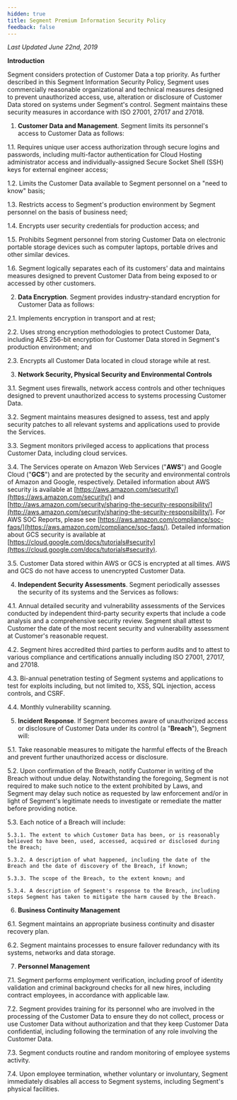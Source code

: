 ```yaml
---
hidden: true
title: Segment Premium Information Security Policy
feedback: false
---
```


_Last Updated June 22nd, 2019_

**Introduction**

Segment considers protection of Customer Data a top priority. As further described in this Segment Information Security Policy, Segment uses commercially reasonable organizational and technical measures designed to prevent unauthorized access, use, alteration or disclosure of Customer Data stored on systems under Segment's control. Segment maintains these security measures in accordance with ISO 27001, 27017 and 27018.

1. **Customer Data and Management**. Segment limits its personnel's access to Customer Data as follows:

  1.1. Requires unique user access authorization through secure logins and passwords, including multi-factor authentication for Cloud Hosting administrator access and individually-assigned Secure Socket Shell (SSH) keys for external engineer access;

  1.2. Limits the Customer Data available to Segment personnel on a "need to know" basis;

  1.3. Restricts access to Segment's production environment by Segment personnel on the basis of business need;

  1.4. Encrypts user security credentials for production access; and

  1.5. Prohibits Segment personnel from storing Customer Data on electronic portable storage devices such as computer laptops, portable drives and other similar devices.

  1.6. Segment logically separates each of its customers' data and maintains measures designed to prevent Customer Data from being exposed to or accessed by other customers.

2. **Data Encryption**. Segment provides industry-standard encryption for Customer Data as follows:

  2.1. Implements encryption in transport and at rest;

  2.2. Uses strong encryption methodologies to protect Customer Data, including AES 256-bit encryption for Customer Data stored in Segment's production environment; and

  2.3. Encrypts all Customer Data located in cloud storage while at rest.

3. **Network Security, Physical Security and Environmental Controls**

  3.1. Segment uses firewalls, network access controls and other techniques designed to prevent unauthorized access to systems processing Customer Data.

  3.2. Segment maintains measures designed to assess, test and apply security patches to all relevant systems and applications used to provide the Services.

  3.3. Segment monitors privileged access to applications that process Customer Data, including cloud services.

  3.4. The Services operate on Amazon Web Services ("**AWS**") and Google Cloud ("**GCS**") and are protected by the security and environmental controls of Amazon and Google, respectively. Detailed information about AWS security is available at [https://aws.amazon.com/security/](https://aws.amazon.com/security/) and [http://aws.amazon.com/security/sharing-the-security-responsibility/](http://aws.amazon.com/security/sharing-the-security-responsibility/). For AWS SOC Reports, please see [https://aws.amazon.com/compliance/soc-faqs/](https://aws.amazon.com/compliance/soc-faqs/). Detailed information about GCS security is available at [https://cloud.google.com/docs/tutorials#security](https://cloud.google.com/docs/tutorials#security).

  3.5. Customer Data stored within AWS or GCS is encrypted at all times. AWS and GCS do not have access to unencrypted Customer Data.

4. **Independent Security Assessments**. Segment periodically assesses the security of its systems and the Services as follows:

  4.1. Annual detailed security and vulnerability assessments of the Services conducted by independent third-party security experts that include a code analysis and a comprehensive security review. Segment shall attest to Customer the date of the most recent security and vulnerability assessment at Customer's reasonable request.

  4.2. Segment hires accredited third parties to perform audits and to attest to various compliance and certifications annually including ISO 27001, 27017, and 27018.

  4.3. Bi-annual penetration testing of Segment systems and applications to test for exploits including, but not limited to, XSS, SQL injection, access controls, and CSRF.

  4.4. Monthly vulnerability scanning.

5. **Incident Response**. If Segment becomes aware of unauthorized access or disclosure of Customer Data under its control (a "**Breach**"), Segment will:

  5.1. Take reasonable measures to mitigate the harmful effects of the Breach and prevent further unauthorized access or disclosure.

  5.2. Upon confirmation of the Breach, notify Customer in writing of the Breach without undue delay. Notwithstanding the foregoing, Segment is not required to make such notice to the extent prohibited by Laws, and Segment may delay such notice as requested by law enforcement and/or in light of Segment's legitimate needs to investigate or remediate the matter before providing notice.

  5.3. Each notice of a Breach will include:

    5.3.1. The extent to which Customer Data has been, or is reasonably believed to have been, used, accessed, acquired or disclosed during the Breach;

    5.3.2. A description of what happened, including the date of the Breach and the date of discovery of the Breach, if known;

    5.3.3. The scope of the Breach, to the extent known; and

    5.3.4. A description of Segment's response to the Breach, including steps Segment has taken to mitigate the harm caused by the Breach.

6. **Business Continuity Management**

  6.1. Segment maintains an appropriate business continuity and disaster recovery plan.

  6.2. Segment maintains processes to ensure failover redundancy with its systems, networks and data storage.

7. **Personnel Management**

  7.1. Segment performs employment verification, including proof of identity validation and criminal background checks for all new hires, including contract employees, in accordance with applicable law.

  7.2. Segment provides training for its personnel who are involved in the processing of the Customer Data to ensure they do not collect, process or use Customer Data without authorization and that they keep Customer Data confidential, including following the termination of any role involving the Customer Data.

  7.3. Segment conducts routine and random monitoring of employee systems activity.

  7.4. Upon employee termination, whether voluntary or involuntary, Segment immediately disables all access to Segment systems, including Segment's physical facilities.
